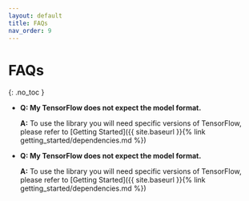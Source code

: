 ```yaml
---
layout: default
title: FAQs
nav_order: 9
---
```


# FAQs
{: .no_toc }


- **Q: My TensorFlow does not expect the model format.**

    **A:** To use the library you will need specific versions of TensorFlow, please refer to [Getting Started]({{ site.baseurl }}{% link getting_started/dependencies.md %})

- **Q: My TensorFlow does not expect the model format.**

    **A:** To use the library you will need specific versions of TensorFlow, please refer to [Getting Started]({{ site.baseurl }}{% link getting_started/dependencies.md %})
    
